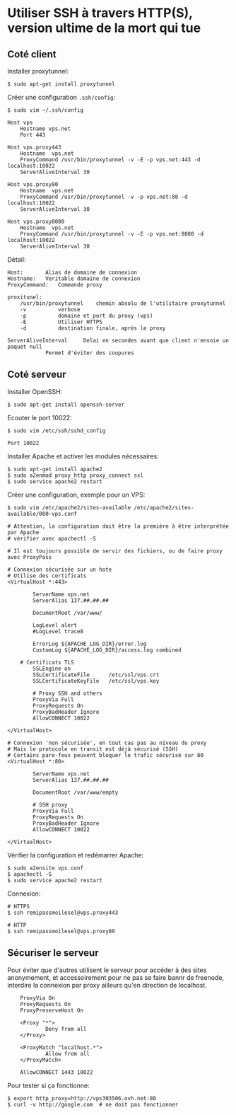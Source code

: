 # Utiliser SSH à travers HTTP(S), version ultime de la mort qui tue

## Coté client

Installer proxytunnel:

	$ sudo apt-get install proxytunnel

Créer une configuration `.ssh/config`:

	$ sudo vim ~/.ssh/config
	
	Host vps
		Hostname vps.net
		Port 443

	Host vps.proxy443
		Hostname  vps.net
		ProxyCommand /usr/bin/proxytunnel -v -E -p vps.net:443 -d localhost:10022
		ServerAliveInterval 30

	Host vps.proxy80
		Hostname  vps.net
		ProxyCommand /usr/bin/proxytunnel -v -p vps.net:80 -d localhost:10022
		ServerAliveInterval 30

	Host vps.proxy8080
		Hostname  vps.net
		ProxyCommand /usr/bin/proxytunnel -v -E -p vps.net:8080 -d localhost:10022
		ServerAliveInterval 30

Détail:

	Host:		Alias de domaine de connexion
	Hostname: 	Veritable domaine de connexion
	ProxyCommand:	Commande proxy	

	proxitunel:
		/usr/bin/proxytunnel	chemin absolu de l'utilitaire proxytunnel
		-v			verbose
		-p 			domaine et port du proxy (vps)
		-E			Utiliser HTTPS
		-d			destination finale, après le proxy

	ServerAliveInterval 	Delai en secondes avant que client n'envoie un paquet null
	  			Permet d'éviter des coupures

## Coté serveur

Installer OpenSSH:

	$ sudo apt-get install openssh-server

Ecouter le port 10022:

	$ sudo vim /etc/ssh/sshd_config

	Port 10022

Installer Apache et activer les modules nécessaires:

	$ sudo apt-get install apache2
	$ sudo a2enmod proxy_http proxy_connect ssl
	$ sudo service apache2 restart

Créer une configuration, exemple pour un VPS:

	$ sudo vim /etc/apache2/sites-available /etc/apache2/sites-available/000-vps.conf
	
	# Attention, la configuration doit être la première à être interprétée par Apache
	# vérifier avec apachectl -S

	# Il est toujours possible de servir des fichiers, ou de faire proxy avec ProxyPass
	
	# Connexion sécurisée sur un hote
	# Utilise des certificats 
	<VirtualHost *:443>

	        ServerName vps.net
	        ServerAlias 137.##.##.##

	        DocumentRoot /var/www/

	        LogLevel alert
	        #LogLevel trace8

	        ErrorLog ${APACHE_LOG_DIR}/error.log
	        CustomLog ${APACHE_LOG_DIR}/access.log combined
	
		# Certificats TLS
	        SSLEngine on
	        SSLCertificateFile      /etc/ssl/vps.crt
	        SSLCertificateKeyFile   /etc/ssl/vps.key

	        # Proxy SSH and others
	        ProxyVia Full
	        ProxyRequests On
	        ProxyBadHeader Ignore
	        AllowCONNECT 10022
	
	</VirtualHost>

	# Connexion 'non sécurisée', en tout cas pas au niveau du proxy
	# Mais le protocole en transit est déjà sécurisé (SSH)
	# Certains pare-feux peuvent bloquer le trafic sécurisé sur 80
	<VirtualHost *:80>

	        ServerName vps.net
	        ServerAlias 137.##.##.##

	        DocumentRoot /var/www/empty

	        # SSH proxy
	        ProxyVia Full
	        ProxyRequests On
	        ProxyBadHeader Ignore
	        AllowCONNECT 10022

	</VirtualHost>


Vérifier la configuration et redémarrer Apache:
	
	$ sudo a2ensite vps.conf
	$ apachectl -S
	$ sudo service apache2 restart

Connexion:

	# HTTPS
	$ ssh remipassmoilesel@vps.proxy443

	# HTTP
	$ ssh remipassmoilesel@vps.proxy80

## Sécuriser le serveur 

Pour éviter que d'autres utilisent le serveur pour accéder à des sites anonymement, et accessoirement pour ne pas se faire bannr de freenode,
interdire la connexion par proxy ailleurs qu'en direction de localhost.

        ProxyVia On
        ProxyRequests On
        ProxyPreserveHost On

        <Proxy "*">
                Deny from all
        </Proxy>

        <ProxyMatch "localhost.*">
                Allow from all
        </ProxyMatch>

        AllowCONNECT 1443 10022

 
Pour tester si ça fonctionne:

	$ export http_proxy=http://vps303506.ovh.net:80
	$ curl -v http://google.com  # ne doit pas fonctionner













